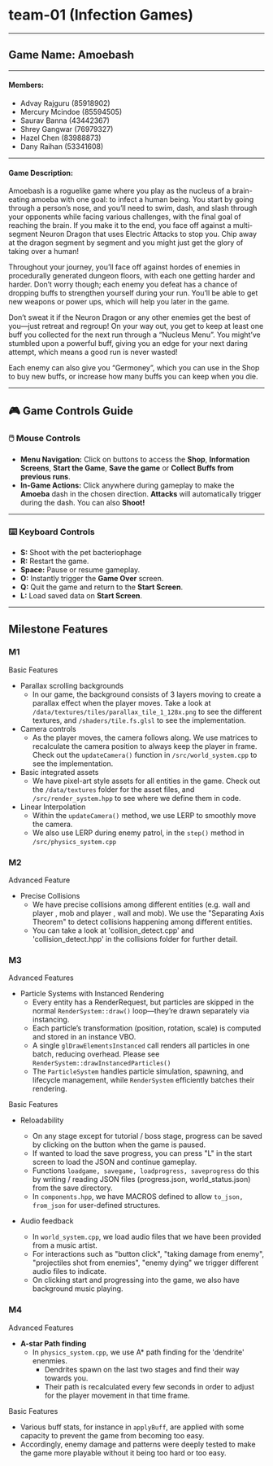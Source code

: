 # team-01 (Infection Games)

---

## **Game Name:** Amoebash

---

#### **Members:**

- Advay Rajguru (85918902)
- Mercury Mcindoe (85594505)
- Saurav Banna (43442367)
- Shrey Gangwar (76979327)
- Hazel Chen (83988873)
- Dany Raihan (53341608)

---

#### **Game Description:**

Amoebash is a roguelike game where you play as the nucleus of a brain-eating amoeba with one goal: to infect a human being. You start by going through a person’s nose, and you’ll need to swim, dash, and slash through your opponents while facing various challenges, with the final goal of reaching the brain. If you make it to the end, you face off against a multi-segment Neuron Dragon that uses Electric Attacks to stop you. Chip away at the dragon segment by segment and you might just get the glory of taking over a human!

Throughout your journey, you’ll face off against hordes of enemies in procedurally generated dungeon floors, with each one getting harder and harder. Don’t worry though; each enemy you defeat has a chance of dropping buffs to strengthen yourself during your run. You’ll be able to get new weapons or power ups, which will help you later in the game.

Don’t sweat it if the Neuron Dragon or any other enemies get the best of you—just retreat and regroup! On your way out, you get to keep at least one buff you collected for the next run through a “Nucleus Menu”. You might’ve stumbled upon a powerful buff, giving you an edge for your next daring attempt, which means a good run is never wasted!

Each enemy can also give you “Germoney”, which you can use in the Shop to buy new buffs, or increase how many buffs you can keep when you die.

---

## 🎮 **Game Controls Guide**

### 🖱️ **Mouse Controls**

- **Menu Navigation:** Click on buttons to access the **Shop**, **Information Screens**, **Start the Game**, **Save the game** or **Collect Buffs from previous runs**.
- **In-Game Actions:** Click anywhere during gameplay to make the **Amoeba** dash in the chosen direction. **Attacks** will automatically trigger during the dash. You can also **Shoot!**

---

### ⌨️ **Keyboard Controls**

- **S:** Shoot with the pet bacteriophage
- **R:** Restart the game.
- **Space:** Pause or resume gameplay.
- **O:** Instantly trigger the **Game Over** screen.
- **Q:** Quit the game and return to the **Start Screen**.
- **L:** Load saved data on **Start Screen**.

---

## **Milestone Features**

### **M1**

Basic Features

- Parallax scrolling backgrounds
  - In our game, the background consists of 3 layers moving to create a parallax effect when the player moves. Take a look at `/data/textures/tiles/parallax_tile_1_128x.png` to see the different textures, and `/shaders/tile.fs.glsl` to see the implementation.
- Camera controls
  - As the player moves, the camera follows along. We use matrices to recalculate the camera position to always keep the player in frame. Check out the `updateCamera()` function in `/src/world_system.cpp` to see the implementation.
- Basic integrated assets
  - We have pixel-art style assets for all entities in the game. Check out the `/data/textures` folder for the asset files, and `/src/render_system.hpp` to see where we define them in code.
- Linear Interpolation
  - Within the `updateCamera()` method, we use LERP to smoothly move the camera.
  - We also use LERP during enemy patrol, in the `step()` method in `/src/physics_system.cpp`

### **M2**

Advanced Feature
- Precise Collisions
	- We have precise collisions among different entities (e.g. wall and player , mob and player , wall and mob). We use the "Separating Axis Theorem" to detect collisions happening among different entities.
	- You can take a look at 'collision_detect.cpp' and 'collision_detect.hpp' in the collisions folder for further detail.

### **M3**
Advanced Features
- Particle Systems with Instanced Rendering
  - Every entity has a RenderRequest, but particles are skipped in the normal `RenderSystem::draw()` loop—they’re drawn separately via instancing.
  - Each particle’s transformation (position, rotation, scale) is computed and stored in an instance VBO.
  - A single `glDrawElementsInstanced` call renders all particles in one batch, reducing overhead. Please see `RenderSystem::drawInstancedParticles()`
  - The `ParticleSystem` handles particle simulation, spawning, and lifecycle management, while `RenderSystem` efficiently batches their rendering.

Basic Features
- Reloadability
  - On any stage except for tutorial / boss stage, progress can be saved by clicking on the button when the game is paused.
  - If wanted to load the save progress, you can press "L" in the start screen to load the JSON and continue gameplay.
  - Functions `loadgame, savegame, loadprogress, saveprogress` do this by writing / reading JSON files (progress.json, world_status.json) from the save directory.
  - In `components.hpp`, we have MACROS defined to allow `to_json, from_json` for user-defined structures.

- Audio feedback
  - In `world_system.cpp`, we load audio files that we have been provided from a music artist.
  - For interactions such as "button click", "taking damage from enemy", "projectiles shot from enemies", "enemy dying" we trigger different audio files to indicate.
  - On clicking start and progressing into the game, we also have background music playing.

### **M4**
Advanced Features
- **A-star Path finding**
  - In `physics_system.cpp`, we use A* path finding for the 'dendrite' enenmies.
    - Dendrites spawn on the last two stages and find their way towards you.
    - Their path is recalculated every few seconds in order to adjust for the player movement in that time frame.

Basic Features
- Various buff stats, for instance in `applyBuff`, are applied with some capacity to prevent the game from becoming too easy.
- Accordingly, enemy damage and patterns were deeply tested to make the game more playable without it being too hard or too easy.